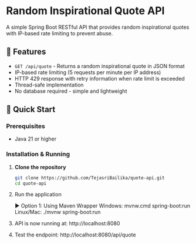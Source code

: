 # Random Inspirational Quote API

A simple Spring Boot RESTful API that provides random inspirational quotes with IP-based rate limiting to prevent abuse.

## 🌟 Features

- `GET /api/quote` - Returns a random inspirational quote in JSON format
- IP-based rate limiting (5 requests per minute per IP address)
- HTTP 429 response with retry information when rate limit is exceeded
- Thread-safe implementation
- No database required - simple and lightweight

## 🚀 Quick Start

### Prerequisites
- Java 21 or higher

### Installation & Running

1. **Clone the repository**
   ```bash
   git clone https://github.com/TejasriBailika/quote-api.git
   cd quote-api

2. Run the application

   ▶ Option 1: Using Maven Wrapper
      Windows: mvnw.cmd spring-boot:run
      Linux/Mac: ./mvnw spring-boot:run

4. API is now running at:
   http://localhost:8080

5. Test the endpoint:
   http://localhost:8080/api/quote

